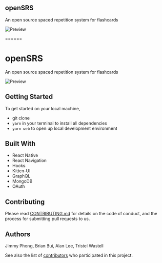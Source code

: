 ## openSRS
An open source spaced repetition system for flashcards

![Preview](https://i.ibb.co/nbtGJHf/openSRS.png)

======

# openSRS

An open source spaced repetition system for flashcards

![Preview](https://i.ibb.co/nbtGJHf/openSRS.png)

## Getting Started

To get started on your local machine, 
* git clone
* `yarn` in your terminal to install all dependencies
* `yarn web` to open up local development environment

## Built With

* React Native
* React Navigation
* Hooks
* Kitten-UI
* GraphQL
* MongoDB
* OAuth

## Contributing

Please read [CONTRIBUTING.md](https://www.contributor-covenant.org/version/1/4/code-of-conduct/) for details on the code of conduct, and the process for submitting pull requests to us.

## Authors

Jimmy Phong, Brian Bui, Alan Lee, Tristel Wastell

See also the list of [contributors](https://github.com/your/project/contributors) who participated in this project.
